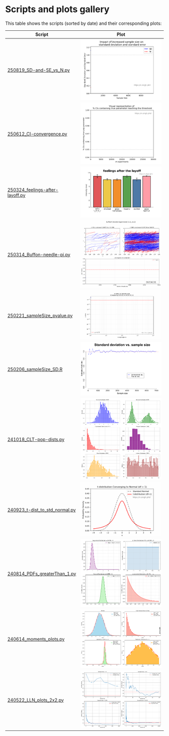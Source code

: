 # Scripts and plots gallery

This table shows the scripts (sorted by date) and their corresponding plots:

| Script | Plot |
|--------|------|
| [250819_SD-and-SE_vs_N.py](250819_SD-and-SE_vs_N.py) | ![250819_SD-and-SE_vs_N.gif](plots/250819_SD-and-SE_vs_N.gif) |
| [250612_CI-convergence.py](250612_CI-convergence.py) | ![250612_CI-convergence.gif](plots/250612_CI-convergence.gif) |
| [250324_feelings-after-layoff.py](250324_feelings-after-layoff.py) | ![250324_feelings-after-layoff.png](plots/250324_feelings-after-layoff.png) |
| [250314_Buffon-needle-pi.py](250314_Buffon-needle-pi.py) | ![250314_Buffon-needle-pi.gif](plots/250314_Buffon-needle-pi.gif) |
| [250221_sampleSize_pvalue.py](250221_sampleSize_pvalue.py) | ![250221_sampleSize_pvalue.gif](plots/250221_sampleSize_pvalue.gif) |
| [250206_sampleSize_SD.R](250206_sampleSize_SD.R) | ![250206_sampleSize_SD.png](plots/250206_sampleSize_SD.png) |
| [241018_CLT-pop-dists.py](241018_CLT-pop-dists.py) | ![241018_CLT-pop-dists.png](plots/241018_CLT-pop-dists.png) |
| [240923_t-dist_to_std_normal.py](240923_t-dist_to_std_normal.py) | ![240923_t-dist_to_std_normal.gif](plots/240923_t-dist_to_std_normal.gif) |
| [240814_PDFs_greaterThan_1.py](240814_PDFs_greaterThan_1.py) | ![240814_PDFs_greaterThan_1.png](plots/240814_PDFs_greaterThan_1.png) |
| [240614_moments_plots.py](240614_moments_plots.py) | ![240614_moments_plots.png](plots/240614_moments_plots.png) |
| [240522_LLN_plots_2x2.py](240522_LLN_plots_2x2.py) | ![240522_LLN_plots_2x2.png](plots/240522_LLN_plots_2x2.png) |
